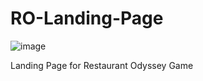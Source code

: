 # RO-Landing-Page

![image](https://res.cloudinary.com/dfuqlszkx/image/upload/v1709694688/Screen_Shot_2024-03-06_at_1.06.39_pm_dabha8.png)

Landing Page for Restaurant Odyssey Game
